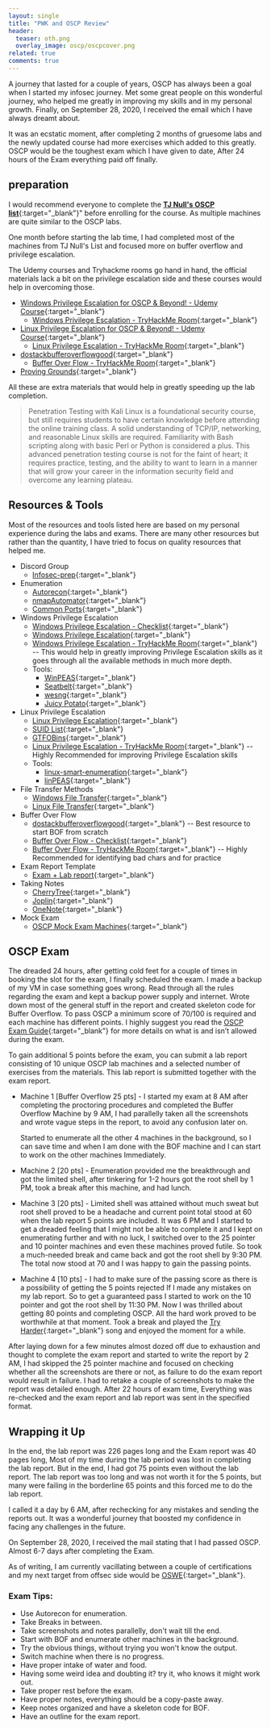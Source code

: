 ```yaml
---
layout: single
title: "PWK and OSCP Review"
header:
  teaser: oth.png
  overlay_image: oscp/oscpcover.png
related: true
comments: true
---
```


A journey that lasted for a couple of years, OSCP has always been a goal when I started my infosec journey. Met some great people on this wonderful journey, 
who helped me greatly in improving my skills and in my personal growth. Finally, on September 28, 2020, I received the email which I have always dreamt about. 

It was an ecstatic moment, after completing 2 months of gruesome labs and the newly updated course had more exercises which added to this greatly. 
OSCP would be the toughest exam which I have given to date, After 24 hours of the Exam everything paid off finally. 


## preparation 

I would recommend everyone to complete the [__TJ Null's OSCP list__](https://docs.google.com/spreadsheets/d/1dwSMIAPIam0PuRBkCiDI88pU3yzrqqHkDtBngUHNCw8/edit#gid=0){:target="_blank"}"
before enrolling for the course. As multiple machines are quite similar to the OSCP labs.

One month before starting the lab time, I had completed most of the machines from TJ Null's List and focused more on buffer overflow and privilege escalation.

The Udemy courses and Tryhackme rooms go hand in hand, the official materials lack a bit on the privilege escalation side and these courses would help in 
overcoming those.

- [Windows Privilege Escalation for OSCP & Beyond! - Udemy Course](https://www.udemy.com/course/windows-privilege-escalation/){:target="_blank"}
  - [Windows Privilege Escalation - TryHackMe Room](https://tryhackme.com/room/windows10privesc){:target="_blank"}
- [Linux Privilege Escalation for OSCP & Beyond! - Udemy Course](https://www.udemy.com/course/linux-privilege-escalation/){:target="_blank"}
  - [Linux Privilege Escalation - TryHackMe Room](https://tryhackme.com/room/linuxprivesc){:target="_blank"}
- [dostackbufferoverflowgood](https://github.com/justinsteven/dostackbufferoverflowgood){:target="_blank"}
  - [Buffer Over Flow - TryHackMe Room](https://tryhackme.com/room/bufferoverflowprep){:target="_blank"}
- [Proving Grounds](https://www.offensive-security.com/labs/individual/){:target="_blank"}

All these are extra materials that would help in greatly speeding up the lab completion.

> Penetration Testing with Kali Linux is a foundational security course, but still requires students to have certain knowledge before attending the online training class. A solid understanding of TCP/IP, networking, and reasonable Linux skills are required. 
Familiarity with Bash scripting along with basic Perl or Python is considered a plus. This advanced penetration testing course is not for the faint of heart; 
it requires practice, testing, and the ability to want to learn in a manner that will grow your career in the information security field and overcome any learning plateau.


## Resources & Tools

Most of the resources and tools listed here are based on my personal experience during the labs and exams. There are many other resources but rather 
than the quantity, I have tried to focus on quality resources that helped me.

* Discord Group
  - [Infosec-prep](https://discord.com/invite/infosecprep){:target="_blank"}
* Enumeration
  - [Autorecon](https://github.com/Tib3rius/AutoRecon){:target="_blank"}
  - [nmapAutomator](https://github.com/21y4d/nmapAutomator){:target="_blank"}
  - [Common Ports](https://sushant747.gitbooks.io/total-oscp-guide/content/list_of_common_ports.html){:target="_blank"}
* Windows Privilege Escalation
  - [Windows Privilege Escalation - Checklist](https://github.com/netbiosX/Checklists/blob/master/Windows-Privilege-Escalation.md){:target="_blank"}
  - [Windows Privilege Escalation](https://securism.wordpress.com/oscp-notes-privilege-escalation-windows/){:target="_blank"}
  - [Windows Privilege Escalation - TryHackMe Room](https://tryhackme.com/room/windows10privesc){:target="_blank"}  -- This would help in greatly improving Privilege Escalation skills as it goes through all the available methods in much more depth.
  - Tools:
	- [WinPEAS](https://github.com/carlospolop/PEASS-ng/tree/master/winPEAS){:target="_blank"}
	- [Seatbelt](https://github.com/GhostPack/Seatbelt){:target="_blank"}
	- [wesng](https://github.com/bitsadmin/wesng){:target="_blank"}
	- [Juicy Potato](https://github.com/ohpe/juicy-potato){:target="_blank"}
* Linux Privilege Escalation
  - [Linux Privilege Escalation](https://payatu.com/guide-linux-privilege-escalation){:target="_blank"}
  - [SUID List](https://pentestlab.blog/2017/09/25/suid-executables/){:target="_blank"}
  - [GTFOBins](https://gtfobins.github.io/){:target="_blank"}
  - [Linux Privilege Escalation - TryHackMe Room](https://tryhackme.com/room/linuxprivesc){:target="_blank"} -- Highly Recommended for improving Privilege Escalation skills
  - Tools:
	- [linux-smart-enumeration](https://github.com/diego-treitos/linux-smart-enumeration){:target="_blank"}
	- [linPEAS](https://github.com/carlospolop/PEASS-ng/tree/master/linPEAS){:target="_blank"}
* File Transfer Methods
  - [Windows File Transfer](https://isroot.nl/2018/07/09/post-exploitation-file-transfers-on-windows-the-manual-way/){:target="_blank"}
  - [Linux File Transfer](https://sushant747.gitbooks.io/total-oscp-guide/content/transfering_files.html){:target="_blank"}
* Buffer Over Flow
  - [dostackbufferoverflowgood](https://github.com/justinsteven/dostackbufferoverflowgood){:target="_blank"} -- Best resource to start BOF from scratch 
  - [Buffer Over Flow - Checklist](https://github.com/Arken2/Everything-OSCP/blob/master/Checklists/WindowsBufferOverflowChecklist.pdf){:target="_blank"}
  - [Buffer Over Flow - TryHackMe Room](https://tryhackme.com/room/bufferoverflowprep){:target="_blank"} -- Highly Recommended for identifying bad chars and for practice 
* Exam Report Template
  - [Exam + Lab report](https://github.com/whoisflynn/OSCP-Exam-Report-Template){:target="_blank"}
* Taking Notes
  - [CherryTree](https://github.com/giuspen/cherrytree){:target="_blank"}
  - [Joplin](https://github.com/laurent22/joplin){:target="_blank"}
  - [OneNote](https://www.microsoft.com/en-us/microsoft-365/onenote/digital-note-taking-app){:target="_blank"}
* Mock Exam
  - [OSCP Mock Exam Machines](https://github.com/six2dez/OSCP-Human-Guide/blob/master/README.md#exam-mockups){:target="_blank"}

## OSCP Exam

The dreaded 24 hours, after getting cold feet for a couple of times in booking the slot for the exam, I finally scheduled the exam. I made a backup of my VM in case something goes wrong. Read through all the rules regarding the exam and kept a backup power supply and internet. Wrote down most of the general stuff in the report
and created skeleton code for Buffer Overflow. To pass OSCP a minimum score of 70/100 is required and each machine has different points.
I highly suggest you read the [OSCP Exam Guide](https://help.offensive-security.com/hc/en-us/articles/360040165632-OSCP-Exam-Guide){:target="_blank"} for more details on what is and isn’t allowed during the exam.

To gain additional 5 points before the exam, you can submit a lab report consisting of 10 unique OSCP lab machines and a selected number of exercises from the materials.
This lab report is submitted together with the exam report.

* Machine 1 [Buffer Overflow 25 pts] -
I started my exam at 8 AM after completing the proctoring procedures and completed the Buffer Overflow Machine by 9 AM, I had parallelly taken all the screenshots and wrote vague
steps in the report, to avoid any confusion later on.

  Started to enumerate all the other 4 machines in the background, so I can save time and when I am done with the BOF machine and I can start to work on the other machines 
Immediately.

* Machine 2 [20 pts] -
Enumeration provided me the breakthrough and got the limited shell, after tinkering for 1-2 hours got the root shell by 1 PM, took a break after this machine, and had lunch.

* Machine 3 [20 pts] -
Limited shell was attained without much sweat but root shell proved to be a headache and current point total stood at 60 when the lab report 5 points are included. 
It was 6 PM and I started to get a dreaded feeling that I might not be able to complete it and I kept on enumerating further and with no luck, I switched over to the 
25 pointer and 10 pointer machines and even these machines proved futile. So took a much-needed break and came back and got the root shell by 9:30 PM. The total now stood at 70 and I was happy to gain the passing points.

* Machine 4 [10 pts] -
I had to make sure of the passing score as there is a possibility of getting the 5 points rejected If I made any mistakes on my lab report. So to get a guaranteed pass
I started to work on the 10 pointer and got the root shell by 11:30 PM. Now I was thrilled about getting 80 points and completing OSCP. All the hard work proved to be worthwhile
at that moment. Took a break and played the [Try Harder](https://www.offensive-security.com/offsec/say-try-harder/){:target="_blank"} song and enjoyed the moment for a while. 

After laying down for a few minutes almost dozed off due to exhaustion and thought to complete the exam report and started to write the report by 2 AM, I had skipped the 25 pointer machine and focused on checking whether all the screenshots are there or not, as failure to do the exam report would result in failure. I had to retake a couple of screenshots to make the report was detailed enough. After 22 hours of exam time, Everything was re-checked and the exam report and lab report was sent in the specified format. 


## Wrapping it Up

In the end, the lab report was 226 pages long and the Exam report was 40 pages long, Most of my time during the lab period was lost in completing the lab report. But in the end, I had got 75 points even without the lab report. The lab report was too long and was not worth it for the 5 points, but many were failing in the borderline 65 points and this forced me to do the lab report.

I called it a day by 6 AM, after rechecking for any mistakes and sending the reports out. It was a wonderful journey that boosted my confidence in facing any challenges in the future.

On September 28, 2020, I received the mail stating that I had passed OSCP. Almost 6-7 days after completing the Exam.

<div data-iframe-width="250" data-iframe-height="270" data-share-badge-id="6fd420ed-eafb-48ed-bff4-e442bcf5df15" data-share-badge-host="https://www.credly.com"></div><script type="text/javascript" async src="//cdn.credly.com/assets/utilities/embed.js"></script>


As of writing, I am currently vacillating between a couple of certifications and my next target from offsec side would be [OSWE](https://www.offensive-security.com/awae-oswe/){:target="_blank"}.

###  Exam Tips:

* Use Autorecon for enumeration.
* Take Breaks in between.
* Take screenshots and notes parallelly, don't wait till the end.
* Start with BOF and enumerate other machines in the background.
* Try the obvious things, without trying you won't know the output.
* Switch machine when there is no progress.
* Have proper intake of water and food.
* Having some weird idea and doubting it? try it, who knows it might work out.
* Take proper rest before the exam.
* Have proper notes, everything should be a copy-paste away. 
* Keep notes organized and have a skeleton code for BOF.
* Have an outline for the exam report.
